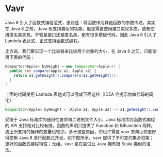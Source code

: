 # Vavr

Java 8 引入了函数式编程范式，思路是：将函数作为其他函数的参数传递，其实在 Java 8 之前，Java 也支持类似的功能，但是需要使用接口实现多态，或者使用匿名类实现。不管是接口还是匿名类，都有很多模板代码，因此 Java 8 引入了 Lambda 表达式，正式支持函数式编程。

比方说，我们要实现一个比较器来比较两个对象的大小，在 Java 8 之前，只能使用下面的代码：

```java
Compartor<Apple> byWeight = new Comparator<Apple>() {
  public int compare(Apple a1, Apple a2) {
    return a1.getWeight().compareTo(a2.getWeight());
  }
}
```

上面的代码使用 Lambda 表达式可以写成下面这样（IDEA 会提示你做代码的简化）

```java
Comparator<Apple> byWeight = (Apple a1, Apple a2) -> a1.getWeight().compareTo(a2.getWeight());
```

受限于 Java 标准库的通用性要求和二进制文件大小，Java 标准库对函数式编程的 API 支持相对比较有限。函数的声明只提供了 Function 和 BiFunction 两种，流上所支持的操作的数量也较少。基于这些原因，你也许需要 vavr 来帮助你更好得使用 Java 8 进行函数式开发。如下图所示，vavr 提供了不可变的集合框架；更好的函数式编程特性；元组。vavr 是在尝试让 Java 拥有跟 Scala 类似的语法。
